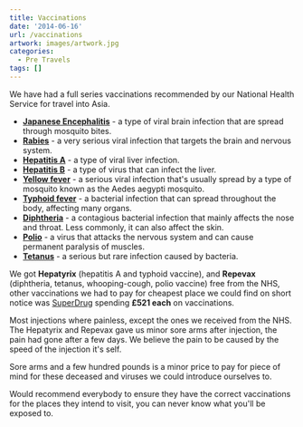 ```yaml
---
title: Vaccinations
date: '2014-06-16'
url: /vaccinations
artwork: images/artwork.jpg
categories:
  - Pre Travels
tags: []
---
```


We have had a full series vaccinations recommended by our National Health Service for travel into Asia.

- [**Japanese Encephalitis**](http://www.nhs.uk/conditions/japanese-encephalitis/pages/introduction.aspx) - a type of viral brain infection that are spread through mosquito bites.
- [**Rabies**](http://www.nhs.uk/conditions/rabies/pages/introduction.aspx) - a very serious viral infection that targets the brain and nervous system.
- [**Hepatitis A**](http://www.nhs.uk/conditions/hepatitis-a/pages/introduction.aspx) - a type of viral liver infection.
- [**Hepatitis B**](http://www.nhs.uk/conditions/hepatitis-b/pages/introduction.aspx) - a type of virus that can infect the liver.
- [**Yellow fever**](http://www.nhs.uk/Conditions/Yellow-fever/Pages/Introduction.aspx) - a serious viral infection that's usually spread by a type of mosquito known as the Aedes aegypti mosquito.
- [**Typhoid fever**](http://www.nhs.uk/Conditions/Typhoid-fever/Pages/Introduction.aspx) - a bacterial infection that can spread throughout the body, affecting many organs.
- [**Diphtheria**](http://www.nhs.uk/conditions/Diphtheria/Pages/Introduction.aspx) - a contagious bacterial infection that mainly affects the nose and throat. Less commonly, it can also affect the skin.
- [**Polio**](http://www.nhs.uk/conditions/Polio-and-post-polio-syndrome-/Pages/Introduction.aspx) - a virus that attacks the nervous system and can cause permanent paralysis of muscles.
- [**Tetanus**](http://www.nhs.uk/conditions/Tetanus/Pages/Introduction.aspx) - a serious but rare infection caused by bacteria.

We got **Hepatyrix** (hepatitis A and typhoid vaccine), and **Repevax** (diphtheria, tetanus, whooping-cough, polio vaccine) free from the NHS, other vaccinations we had to pay for cheapest place we could find on short notice was [SuperDrug](https://onlinedoctor.superdrug.com/travel/clinic/manchester.html) spending **£521 each** on vaccinations.

Most injections where painless, except the ones we received from the NHS. The Hepatyrix and Repevax gave us minor sore arms after injection, the pain had gone after a few days. We believe the pain to be caused by the speed of the injection it's self.

Sore arms and a few hundred pounds is a minor price to pay for piece of mind for these deceased and viruses we could introduce ourselves to.

Would recommend everybody to ensure they have the correct vaccinations for the places they intend to visit, you can never know what you'll be exposed to.
